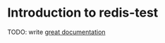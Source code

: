 # Introduction to redis-test

TODO: write [great documentation](http://jacobian.org/writing/what-to-write/)
